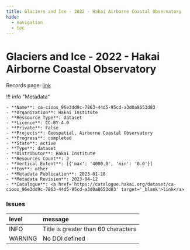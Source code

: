 ```yaml
---
title: Glaciers and Ice - 2022 - Hakai Airborne Coastal Observatory
hide:
  - navigation
  - toc
---
```


# Glaciers and Ice - 2022 - Hakai Airborne Coastal Observatory

Records page: <a href='https://catalogue.hakai.org/dataset/ca-cioos_96e3dd9c-7863-44d5-95cd-a3d0a8653d83' target='_blank'>link</a>

<div id='map'></div>

!!! info "Metadata"
    
    - **Name**: ca-cioos_96e3dd9c-7863-44d5-95cd-a3d0a8653d83 
    - **Organization**: Hakai Institute 
    - **Ressource Type**: dataset 
    - **Licence**: CC-BY-4.0 
    - **Private**: False 
    - **Projects**: Geospatial, Airborne Coastal Observatory 
    - **Progress**: completed 
    - **State**: active 
    - **Type**: dataset 
    - **Distributor**: Hakai Institute 
    - **Resources Count**: 2 
    - **Vertical Extent**: [{'max': '4000.0', 'min': '0.0'}] 
    - **Eov**: other 
    - **Metadata Publication**: 2023-01-18 
    - **Metadata Revision**: 2023-04-12 
    - **Catalogue**: <a href='https://catalogue.hakai.org/dataset/ca-cioos_96e3dd9c-7863-44d5-95cd-a3d0a8653d83' target='_blank'>link</a> 

### Issues

| level   | message                             |
|:--------|:------------------------------------|
| INFO    | Title is greater than 60 characters |
| WARNING | No DOI defined                      |

<script>
   document.addEventListener("DOMContentLoaded", function() {
    var map = L.map('map').setView([51.505, -125.09], 5);
    L.tileLayer('https://tile.openstreetmap.org/{z}/{x}/{y}.png', {
        maxZoom: 19,
        attribution: '&copy; <a href="http://www.openstreetmap.org/copyright">OpenStreetMap</a>'
    }).addTo(map);
    var geojsonFeature = {
        "type": "Feature",
        "properties": {
            "name" : "Glaciers and Ice - 2022 - Hakai Airborne Coastal Observatory"
        },
        "geometry": {'type': 'Polygon', 'coordinates': [[[-127.8, 48.1], [-113.1, 48.1], [-113.1, 56.61], [-127.8, 56.61], [-127.8, 48.1]]]}
    }
    L.geoJSON(geojsonFeature).addTo(map);
   })
</script>